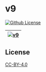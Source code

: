 # v9

[![Github License](https://img.shields.io/github/license/setetres/v9.svg)](https://github.com/setetres/v9/blob/master/LICENSE)

| [![v9](https://setetres.s3.amazonaws.com/setetres.st/img/share-v9.png?v=1&raw=true)](http://v9.setetres.st) |
| ----------------------------------------------------------------------------------------------------------- |

License
-------

[CC-BY-4.0]

[http://setetres.st]: http://setetres.st
[CC-BY-4.0]: http://creativecommons.org/licenses/by/4.0
